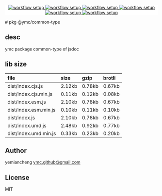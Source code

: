 <p align="center" style="background:white;">
<!-- github workflow stat:s -->
<!-- one line and center  -->
  <a href="https://github.com/YMC-GitHub">
    <img alt="workflow setup" src="https://img.shields.io/static/v1?label=pkg&message=done&color=ff69b4&style=flat-square" />
  </a>
  <a href="https://github.com/YMC-GitHub">
    <img alt="workflow setup" src="https://img.shields.io/static/v1?label=cod&message=done&color=ff69b4&style=flat-square" />
  </a>
    <a href="https://github.com/YMC-GitHub">
    <img alt="workflow setup" src="https://img.shields.io/static/v1?label=dep&message=done&color=ff69b4&style=flat-square" />
  </a>
  <a href="https://github.com/YMC-GitHub">
    <img alt="workflow setup" src="https://img.shields.io/static/v1?label=lin&message=done&color=ff69b4&style=flat-square" />
  </a>
    <a href="https://github.com/YMC-GitHub">
    <img alt="workflow setup" src="https://img.shields.io/static/v1?label=tes&message=fail&color=ff69b4&style=flat-square" />
  </a>
      <a href="https://github.com/YMC-GitHub">
    <img alt="workflow setup" src="https://img.shields.io/static/v1?label=pro&message=done&color=ff69b4&style=flat-square" />
  </a>


  <!-- https://img.shields.io/badge/<LABEL>-<MESSAGE>-<COLOR> -->
  <!-- https://img.shields.io/static/v1?label=<LABEL>&message=<MESSAGE>&color=<COLOR> -->
<!-- github workflow stat:e -->
</p>
# pkg @ymc/common-type

## desc
ymc package common-type of jsdoc

## lib size  
file | size | gzip | brotli
:---- | :---- | :---- | :----
dist/index.cjs.js | 2.12kb | 0.78kb | 0.67kb
dist/index.cjs.min.js | 0.11kb | 0.12kb | 0.08kb
dist/index.esm.js | 2.10kb | 0.78kb | 0.67kb
dist/index.esm.min.js | 0.10kb | 0.11kb | 0.10kb
dist/index.js | 2.10kb | 0.78kb | 0.67kb
dist/index.umd.js | 2.48kb | 0.92kb | 0.77kb
dist/index.umd.min.js | 0.33kb | 0.23kb | 0.20kb

## Author
yemiancheng <ymc.github@gmail.com>

## License
MIT